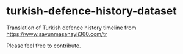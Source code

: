 # turkish-defence-history-dataset
Translation of Turkish defence history timeline from https://www.savunmasanayii360.com/tr

Please feel free to contribute.
